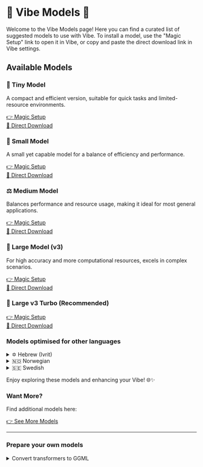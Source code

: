 # 🌟 Vibe Models 🌟

Welcome to the Vibe Models page! Here you can find a curated list of suggested models to use with Vibe. To install a model, use the "Magic Setup" link to open it in Vibe, or copy and paste the direct download link in Vibe settings.

## Available Models

### 🌱 Tiny Model

A compact and efficient version, suitable for quick tasks and limited-resource environments.

[👉 Magic Setup](https://shorturl.at/XSP9R)  
[🔽 Direct Download](https://huggingface.co/ggerganov/whisper.cpp/resolve/main/ggml-tiny.bin?download=true)

### 🌿 Small Model

A small yet capable model for a balance of efficiency and performance.

[👉 Magic Setup](https://shorturl.at/EmJS8)  
[🔽 Direct Download](https://huggingface.co/ggerganov/whisper.cpp/resolve/main/ggml-small.bin?download=true)

### ⚖️ Medium Model

Balances performance and resource usage, making it ideal for most general applications.

[👉 Magic Setup](https://shorturl.at/Ha6br)  
[🔽 Direct Download](https://huggingface.co/ggerganov/whisper.cpp/resolve/main/ggml-medium.bin?download=true)

### 🚀 Large Model (v3)

For high accuracy and more computational resources, excels in complex scenarios.

[👉 Magic Setup](https://tinyurl.com/3cn846h8)  
[🔽 Direct Download](https://huggingface.co/ggerganov/whisper.cpp/resolve/main/ggml-large-v3.bin?download=true)

### 🚀 Large v3 Turbo (Recommended)

[👉 Magic Setup](https://tinyurl.com/yphwban5)  
[🔽 Direct Download](https://huggingface.co/ggerganov/whisper.cpp/resolve/main/ggml-large-v3-turbo.bin)

### Models optimised for other languages

<details>
<summary>✡️ Hebrew (Ivrit)</summary>

Specialized for Hebrew (Ivrit) language data, optimized for high speed and accuracy in Hebrew tasks.

[👉 Magic Setup (Large v3 Turbo)](https://tinyurl.com/t9r3tyxk)
[🔽 Direct Download (Large v3 Turbo)](https://huggingface.co/ivrit-ai/whisper-large-v3-turbo-ggml/resolve/main/ggml-model.bin?download=true)	
</details>

<details>
<summary>🇳🇴 Norwegian</summary>
Optimised for Norwegian by the [AI Lab at the National Library of Norway](https://huggingface.co/NbAiLab).

[👉 Magic Setup (medium)](vibe://download/?url=https://huggingface.co/NbAiLab/nb-whisper-medium/blob/main/ggml-model.bin?download=true)
[🔽 Direct Download (medium)](https://huggingface.co/NbAiLab/nb-whisper-medium/blob/main/ggml-model.bin?download=true)

[👉 Magic Setup (large)](vibe://download/?url=https://huggingface.co/NbAiLab/nb-whisper-large/blob/main/ggml-model.bin?download=true)
[🔽 Direct Download (large)](https://huggingface.co/NbAiLab/nb-whisper-large/blob/main/ggml-model.bin?download=true)

More sizes available via [their huggingface download page](https://huggingface.co/NbAiLab/nb-whisper-large).
Find the size you want, download the *ggml-model.bin* file, rename the file, and palce it in vibe's model folder.
</details>

<details>
<summary>🇸🇪 Swedish</summary
Optimised for Swedish by the [Data Lab at the National Library of Sweden](https://huggingface.co/KBLab).

[👉 Magic Setup (medium)](vibe://download/?url=https://huggingface.co/KBLab/kb-whisper-medium/blob/main/ggml-model.bin?download=true)
[🔽 Direct Download (medium)](https://huggingface.co/KBLab/kb-whisper-medium/blob/main/ggml-model.bin?download=true)

[👉 Magic Setup (large v3)](vibe://download/?url=https://huggingface.co/KBLab/kb-whisper-large/blob/main/ggml-model.bin?download=true)
[🔽 Direct Download (large v3)](https://huggingface.co/KBLab/kb-whisper-large/blob/main/ggml-model.bin?download=true)

More sizes available via [their huggingface download page](https://huggingface.co/KBLab/kb-whisper-large).
Find the size you want, download the *ggml-model.bin* file, rename the file, and palce it in vibe's model folder.
</details>
</details>

Enjoy exploring these models and enhancing your Vibe! 🌐✨

### Want More?

Find additional models here:

[👉 See More Models](https://huggingface.co/ggerganov/whisper.cpp/tree/main)

---

### Prepare your own models

<details>
<summary>Convert transformers to GGML</summary>

```console
# Setup environment
curl -LsSf https://astral.sh/uv/install.sh | sh
source ~/.bashrc
uv venv
uv pip install torch transformers huggingface_hub
huggingface-cli login --token "token" # https://huggingface.co/settings/tokens

# Convert and upload
git clone https://github.com/openai/whisper
git clone https://github.com/ggml-org/whisper.cpp
git clone https://huggingface.co/ivrit-ai/whisper-large-v3-turbo
uv run ./whisper.cpp/models/convert-h5-to-ggml.py ./whisper-large-v3-turbo/ ./whisper .
uv run huggingface-cli upload --repo-type model whisper-large-v3-turbo-ivrit ./ggml-model.bin ./ggml-model.bin

# Quantize
sudo apt install cmake build-essential -y 
cd whisper.cpp
cmake -B build
cmake --build build --config Release
cd ..
./whisper.cpp/build/bin/quantize ggml-model.bin ./ggml-model.int8.bin q8_0 # fp32/fp16/q8_0/q5_0
```

</details>
